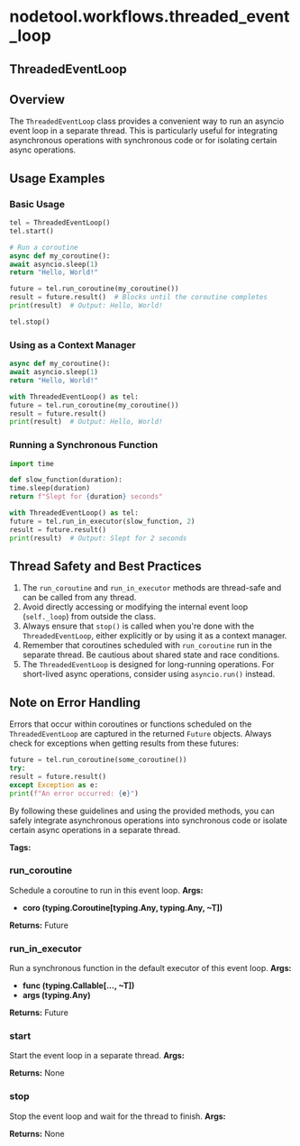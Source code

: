 # nodetool.workflows.threaded_event_loop

## ThreadedEventLoop

## Overview
The `ThreadedEventLoop` class provides a convenient way to run an asyncio event loop in a separate thread.
This is particularly useful for integrating asynchronous operations with synchronous code or for isolating certain async operations.

## Usage Examples

### Basic Usage

```python
tel = ThreadedEventLoop()
tel.start()

# Run a coroutine
async def my_coroutine():
await asyncio.sleep(1)
return "Hello, World!"

future = tel.run_coroutine(my_coroutine())
result = future.result()  # Blocks until the coroutine completes
print(result)  # Output: Hello, World!

tel.stop()
```

### Using as a Context Manager

```python
async def my_coroutine():
await asyncio.sleep(1)
return "Hello, World!"

with ThreadedEventLoop() as tel:
future = tel.run_coroutine(my_coroutine())
result = future.result()
print(result)  # Output: Hello, World!
```

### Running a Synchronous Function

```python
import time

def slow_function(duration):
time.sleep(duration)
return f"Slept for {duration} seconds"

with ThreadedEventLoop() as tel:
future = tel.run_in_executor(slow_function, 2)
result = future.result()
print(result)  # Output: Slept for 2 seconds
```

## Thread Safety and Best Practices

1. The `run_coroutine` and `run_in_executor` methods are thread-safe and can be called from any thread.
2. Avoid directly accessing or modifying the internal event loop (`self._loop`) from outside the class.
3. Always ensure that `stop()` is called when you're done with the `ThreadedEventLoop`, either explicitly or by using it as a context manager.
4. Remember that coroutines scheduled with `run_coroutine` run in the separate thread. Be cautious about shared state and race conditions.
5. The `ThreadedEventLoop` is designed for long-running operations. For short-lived async operations, consider using `asyncio.run()` instead.

## Note on Error Handling

Errors that occur within coroutines or functions scheduled on the `ThreadedEventLoop` are captured in the returned `Future` objects. Always check for exceptions when getting results from these futures:

```python
future = tel.run_coroutine(some_coroutine())
try:
result = future.result()
except Exception as e:
print(f"An error occurred: {e}")
```

By following these guidelines and using the provided methods, you can safely integrate asynchronous operations into synchronous code or isolate certain async operations in a separate thread.

**Tags:** 

### run_coroutine

Schedule a coroutine to run in this event loop.
**Args:**
- **coro (typing.Coroutine[typing.Any, typing.Any, ~T])**

**Returns:** Future

### run_in_executor

Run a synchronous function in the default executor of this event loop.
**Args:**
- **func (typing.Callable[..., ~T])**
- **args (typing.Any)**

**Returns:** Future

### start

Start the event loop in a separate thread.
**Args:**

**Returns:** None

### stop

Stop the event loop and wait for the thread to finish.
**Args:**

**Returns:** None

